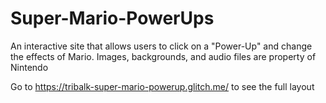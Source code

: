 # Super-Mario-PowerUps
An interactive site that allows users to click on a "Power-Up" and change the effects of Mario.
Images, backgrounds, and audio files are property of Nintendo

Go to https://tribalk-super-mario-powerup.glitch.me/ to see the full layout